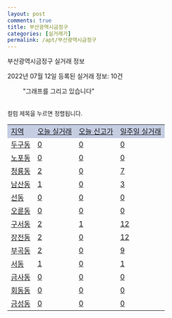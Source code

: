 ```yaml
---
layout: post
comments: true
title: 부산광역시금정구
categories: [실거래가]
permalink: /apt/부산광역시금정구
---
```


부산광역시금정구 실거래 정보

2022년 07월 12일 등록된 실거래 정보: 10건

<!--<script async src="https://pagead2.googlesyndication.com/pagead/js/adsbygoogle.js?client=ca-pub-3485438051770037"
 crossorigin="anonymous"></script>-->

<script type="text/javascript">
  google.charts.load('current', {'packages':['corechart']});
  google.charts.setOnLoadCallback(drawChart);

  function drawChart() {
    var data = google.visualization.arrayToDataTable([['거래일', '매매', '전월세', '전매'], ['21-01', 1, 3, 0], ['21-02', 1, 0, 0], ['21-03', 0, 2, 0], ['21-04', 0, 2, 0], ['21-05', 1, 4, 0], ['21-06', 38, 43, 0], ['21-07', 174, 108, 0], ['21-08', 238, 140, 2], ['21-09', 200, 147, 0], ['21-10', 180, 160, 0], ['21-11', 108, 164, 0], ['21-12', 83, 166, 0], ['22-01', 69, 161, 0], ['22-02', 102, 148, 2], ['22-03', 122, 113, 1], ['22-04', 129, 130, 1], ['22-05', 167, 146, 2], ['22-06', 79, 88, 0], ['22-07', 12, 20, 1]]);

    var options = {
      title: '최근 1년간 유형별 거래량 추이',
      legend: { position: 'bottom' }
    };

    setTimeout(function() {
        var chart = new google.visualization.LineChart(document.getElementById('columnchart_material'));
        chart.draw(data, (options));
        document.getElementById('loading').style.display = 'none';
        var dayLabel = (new Date()).getDay();
        if (dayLabel < 2) {
            sorttable.innerSortFunction.apply(document.getElementById('week'), []);
            sorttable.innerSortFunction.apply(document.getElementById('week'), []);        
        }
        else {
            sorttable.innerSortFunction.apply(document.getElementById('today'), []);
            sorttable.innerSortFunction.apply(document.getElementById('today'), []);
        }
    }, 200);

  }
</script>

<div id="loading" style="z-index:20; display: block; margin-left: 35px">"그래프를 그리고 있습니다"</div>
<div id="columnchart_material" style="width: 95%; margin-left: -35px; display: block"></div>
<!--<div style="width: 95%; margin-left: -35px; display: block">
      <script async src="https://pagead2.googlesyndication.com/pagead/js/adsbygoogle.js?client=ca-pub-3485438051770037"
          crossorigin="anonymous"></script>
      <ins class="adsbygoogle"
          style="display:block"
          data-ad-format="fluid"
          data-ad-layout-key="-fb+5w+4e-db+86"
          data-ad-client="ca-pub-3485438051770037"
          data-ad-slot="1827090281"></ins>
      <script>
          (adsbygoogle = window.adsbygoogle || []).push({});
      </script>
</div>-->
<br>

<font size='small' style='font-size: small;'>컬럼 제목을 누르면 정렬됩니다.</font>
<table class="sortable">
  <tr style='background-color: rgba(114, 132, 186,0.4);'>
    <td id="region"><a href="#">지역</a></td>
    <td id="today"><a href="#">오늘 실거래</a></td>
    <td id="today_new"><a href="#">오늘 신고가</a></td>
    <td id="week"><a href="#">일주일 실거래</a></td>
  </tr>

  
  <tr class="item">
    <td><a href="부산광역시금정구두구동">두구동</a></td>
    <td><a href="부산광역시금정구두구동">0</a></td>
    <td><a href="부산광역시금정구두구동">0</a></td>
    <td><a href="부산광역시금정구두구동">0</a></td>
  </tr>
    

  <tr class="item">
    <td><a href="부산광역시금정구노포동">노포동</a></td>
    <td><a href="부산광역시금정구노포동">0</a></td>
    <td><a href="부산광역시금정구노포동">0</a></td>
    <td><a href="부산광역시금정구노포동">0</a></td>
  </tr>
    

  <tr class="item">
    <td><a href="부산광역시금정구청룡동">청룡동</a></td>
    <td><a href="부산광역시금정구청룡동">2</a></td>
    <td><a href="부산광역시금정구청룡동">0</a></td>
    <td><a href="부산광역시금정구청룡동">7</a></td>
  </tr>
    

  <tr class="item">
    <td><a href="부산광역시금정구남산동">남산동</a></td>
    <td><a href="부산광역시금정구남산동">1</a></td>
    <td><a href="부산광역시금정구남산동">0</a></td>
    <td><a href="부산광역시금정구남산동">3</a></td>
  </tr>
    

  <tr class="item">
    <td><a href="부산광역시금정구선동">선동</a></td>
    <td><a href="부산광역시금정구선동">0</a></td>
    <td><a href="부산광역시금정구선동">0</a></td>
    <td><a href="부산광역시금정구선동">0</a></td>
  </tr>
    

  <tr class="item">
    <td><a href="부산광역시금정구오륜동">오륜동</a></td>
    <td><a href="부산광역시금정구오륜동">0</a></td>
    <td><a href="부산광역시금정구오륜동">0</a></td>
    <td><a href="부산광역시금정구오륜동">0</a></td>
  </tr>
    

  <tr class="item">
    <td><a href="부산광역시금정구구서동">구서동</a></td>
    <td><a href="부산광역시금정구구서동">2</a></td>
    <td><a href="부산광역시금정구구서동">1</a></td>
    <td><a href="부산광역시금정구구서동">12</a></td>
  </tr>
    

  <tr class="item">
    <td><a href="부산광역시금정구장전동">장전동</a></td>
    <td><a href="부산광역시금정구장전동">2</a></td>
    <td><a href="부산광역시금정구장전동">0</a></td>
    <td><a href="부산광역시금정구장전동">12</a></td>
  </tr>
    

  <tr class="item">
    <td><a href="부산광역시금정구부곡동">부곡동</a></td>
    <td><a href="부산광역시금정구부곡동">2</a></td>
    <td><a href="부산광역시금정구부곡동">0</a></td>
    <td><a href="부산광역시금정구부곡동">9</a></td>
  </tr>
    

  <tr class="item">
    <td><a href="부산광역시금정구서동">서동</a></td>
    <td><a href="부산광역시금정구서동">1</a></td>
    <td><a href="부산광역시금정구서동">0</a></td>
    <td><a href="부산광역시금정구서동">1</a></td>
  </tr>
    

  <tr class="item">
    <td><a href="부산광역시금정구금사동">금사동</a></td>
    <td><a href="부산광역시금정구금사동">0</a></td>
    <td><a href="부산광역시금정구금사동">0</a></td>
    <td><a href="부산광역시금정구금사동">0</a></td>
  </tr>
    

  <tr class="item">
    <td><a href="부산광역시금정구회동동">회동동</a></td>
    <td><a href="부산광역시금정구회동동">0</a></td>
    <td><a href="부산광역시금정구회동동">0</a></td>
    <td><a href="부산광역시금정구회동동">0</a></td>
  </tr>
    

  <tr class="item">
    <td><a href="부산광역시금정구금성동">금성동</a></td>
    <td><a href="부산광역시금정구금성동">0</a></td>
    <td><a href="부산광역시금정구금성동">0</a></td>
    <td><a href="부산광역시금정구금성동">0</a></td>
  </tr>
    


</table>


    
